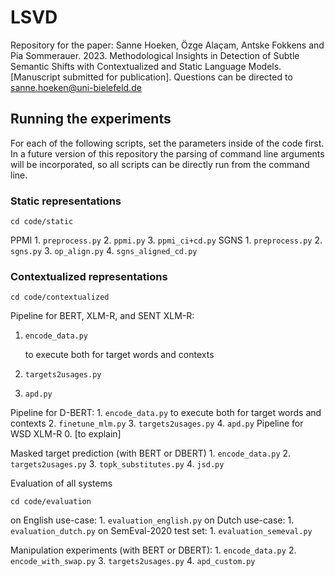 # LSVD

Repository for the paper: Sanne Hoeken, Özge Alaçam, Antske Fokkens and Pia Sommerauer. 2023. Methodological Insights in Detection of Subtle Semantic Shifts with Contextualized and Static Language Models. [Manuscript submitted for publication].
Questions can be directed to sanne.hoeken@uni-bielefeld.de

## Running the experiments

For each of the following scripts, set the parameters inside of the code first. In a future version of this repository the parsing of command line arguments will be incorporated, so all scripts can be directly run from the command line. 

### Static representations
```
cd code/static
```
PPMI 
1. 
    ```
    preprocess.py
    ```
2. 
    ```
    ppmi.py
    ```
3. 
    ```
    ppmi_ci+cd.py
    ```
SGNS 
1. 
    ```
    preprocess.py
    ```
2. 
    ```
    sgns.py
    ```
3. 
    ```
    op_align.py
    ```
4. 
    ```
    sgns_aligned_cd.py
    ```
### Contextualized representations
```
cd code/contextualized
```
Pipeline for BERT, XLM-R, and SENT XLM-R:

1. 
    ```
    encode_data.py
    ```
    to execute both for target words and contexts
2. 
    ```
    targets2usages.py
    ```
3. 
    ```
    apd.py
    ```
Pipeline for D-BERT: 
1. 
    ```
    encode_data.py
    ```
    to execute both for target words and contexts
2. 
    ```
    finetune_mlm.py
    ```
3. 
    ```
    targets2usages.py
    ```
4. 
    ```
    apd.py
    ```
Pipeline for WSD XLM-R
0. [to explain]

Masked target prediction (with BERT or DBERT)
1. 
    ```
    encode_data.py
    ```
2. 
    ```
    targets2usages.py
    ```
3. 
    ```
    topk_substitutes.py
    ```
4. 
    ```
    jsd.py
    ```

Evaluation of all systems 
```
cd code/evaluation
```
on English use-case:
1. 
    ```
    evaluation_english.py
    ```
on Dutch use-case:
1. 
    ```
    evaluation_dutch.py
    ```
on SemEval-2020 test set:
1. 
    ```
    evaluation_semeval.py
    ```

Manipulation experiments (with BERT or DBERT):
1. 
    ```
    encode_data.py
    ```
2. 
    ```
    encode_with_swap.py
    ```
3. 
    ```
    targets2usages.py
    ```
4. 
    ```
    apd_custom.py
    ```